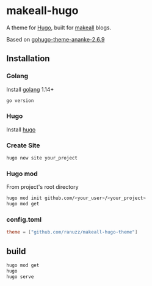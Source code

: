 # makeall-hugo

A theme for [Hugo](http://gohugo.io/), built for [makeall](https://makeall.dev/) blogs.

Based on [gohugo-theme-ananke-2.6.9](https://github.com/theNewDynamic/gohugo-theme-ananke/releases/tag/v2.6.9)

## Installation

### Golang

Install [golang](https://golang.org/doc/install) 1.14+

```sh
go version
```

### Hugo 

Install [hugo](https://gohugo.io/getting-started/installing/)

### Create Site

```sh
hugo new site your_project
```

### Hugo mod

From project's root directory

```sh
hugo mod init github.com/<your_user>/<your_project>
hugo mod get
```

### config.toml

```toml
theme = ["github.com/ranuzz/makeall-hugo-theme"]
```

## build

```sh
hugo mod get
hugo
hugo serve
```